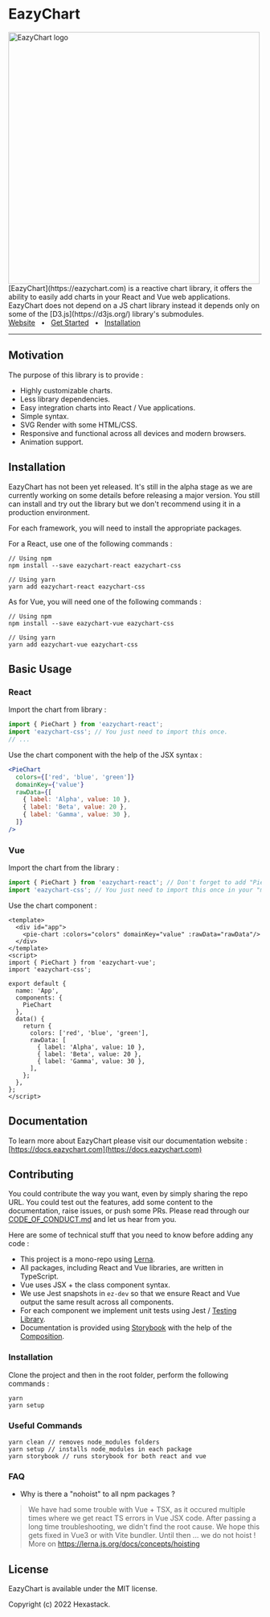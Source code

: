 # EazyChart
<img align="center" width="500" alt="EazyChart logo" src="https://eazychart.com/img/logo.png"/>
<br/>
[EazyChart](https://eazychart.com) is a reactive chart library, it offers the ability to easily add charts in your React and Vue web applications. EazyChart does not depend on a JS chart library instead it depends only on some of the [D3.js](https://d3js.org/) library's submodules.

<br />
<a href="https://docs.eazychart.com/">Website</a>
<span>&nbsp;&nbsp;•&nbsp;&nbsp;</span>
<a href="https://docs.eazychart.com/?path=/story/get-started-introduction--page">Get Started</a>
<span>&nbsp;&nbsp;•&nbsp;&nbsp;</span>
<a href="https://docs.eazychart.com/?path=/story/get-started-installation--page">Installation</a>
<br />
<hr />

## Motivation

The purpose of this library is to provide :
- Highly customizable charts.
- Less library dependencies.
- Easy integration charts into React / Vue applications.
- Simple syntax.
- SVG Render with some HTML/CSS.
- Responsive and functional across all devices and modern browsers.
- Animation support.

## Installation

EazyChart has not been yet released. It's still in the alpha stage as we are currently working on some details before releasing a major version. You still can install and try out the library but we don't recommend using it in a production environment.

For each framework, you will need to install the appropriate packages.

For a React, use one of the following commands :

```
// Using npm
npm install --save eazychart-react eazychart-css

// Using yarn
yarn add eazychart-react eazychart-css
```

As for Vue, you will need one of the following commands :

```
// Using npm
npm install --save eazychart-vue eazychart-css

// Using yarn
yarn add eazychart-vue eazychart-css
```
## Basic Usage

### React
Import the chart from library :
```js
import { PieChart } from 'eazychart-react';
import 'eazychart-css'; // You just need to import this once.
// ...
```
Use the chart component with the help of the JSX syntax :
```jsx
<PieChart
  colors={['red', 'blue', 'green']}
  domainKey={'value'}
  rawData={[
    { label: 'Alpha', value: 10 },
    { label: 'Beta', value: 20 },
    { label: 'Gamma', value: 30 },
  ]}
/>
```

### Vue
Import the chart from the library :
```js
import { PieChart } from 'eazychart-react'; // Don't forget to add "PieChart" to the "components" !
import 'eazychart-css'; // You just need to import this once in your "main.js" file.
```
Use the chart component :
```vue
<template>
  <div id="app">
    <pie-chart :colors="colors" domainKey="value" :rawData="rawData"/>
  </div>
</template>
<script>
import { PieChart } from 'eazychart-vue';
import 'eazychart-css';

export default {
  name: 'App',
  components: {
    PieChart
  },
  data() {
    return {
      colors: ['red', 'blue', 'green'],
      rawData: [
        { label: 'Alpha', value: 10 },
        { label: 'Beta', value: 20 },
        { label: 'Gamma', value: 30 },
      ],
    };
  },
};
</script>
```

## Documentation
To learn more about EazyChart please visit our documentation website : [https://docs.eazychart.com](https://docs.eazychart.com)

## Contributing
You could contribute the way you want, even by simply sharing the repo URL. You could test out the features, add some content to the documentation, raise issues, or push some PRs. Please read through our [CODE_OF_CONDUCT.md](./CODE_OF_CONDUCT.md) and let us hear from you. 

Here are some of technical stuff that you need to know before adding any code :
- This project is a mono-repo using [Lerna](https://lerna.js.org/).
- All packages, including React and Vue libraries, are written in TypeScript.
- Vue uses JSX + the class component syntax.
- We use Jest snapshots in `ez-dev` so that we ensure React and Vue output the same result across all components.
- For each component we implement unit tests using Jest / [Testing Library](https://testing-library.com/).
- Documentation is provided using [Storybook](https://storybook.js.org/) with the help of the [Composition](https://storybook.js.org/docs/react/sharing/storybook-composition).

### Installation

Clone the project and then in the root folder, perform the following commands :
```
yarn
yarn setup
```

### Useful Commands
```
yarn clean // removes node_modules folders
yarn setup // installs node_modules in each package
yarn storybook // runs storybook for both react and vue
```

### FAQ

- Why is there a "nohoist" to all npm packages ? 
> We have had some trouble with Vue + TSX, as it occured multiple times where we get react TS errors in Vue JSX code. After passing a long time troubleshooting, we didn't find the root cause. We hope this gets fixed in Vue3 or with Vite bundler. Until then ... we do not hoist ! More on https://lerna.js.org/docs/concepts/hoisting

## License

EazyChart is available under the MIT license.

Copyright (c) 2022 Hexastack.
